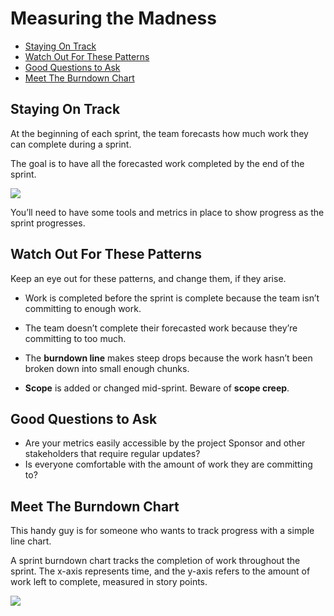 
# Measuring the Madness


- [Staying On Track](#staying-on-track)
- [Watch Out For These Patterns](#watch-out-for-these-patterns)
- [Good Questions to Ask](#good-questions-to-ask)
- [Meet The Burndown Chart](#meet-the-burndown-chart)


## Staying On Track

At the beginning of each sprint, the team forecasts how much work they can complete during a sprint.

The goal is to have all the forecasted work completed by the end of the sprint.

![](../../Images/measuringthemadnessstayingontrack.png)  

You’ll need to have some tools and metrics in place to show progress as the sprint progresses.


## Watch Out For These Patterns

Keep an eye out for these patterns, and change them, if they arise.


* Work is completed before the sprint is complete because the team isn’t committing to enough work.

* The team doesn’t complete their forecasted work because they’re committing to too much.

* The **burndown line** makes steep drops because the work hasn’t been broken down into small enough chunks.

* **Scope** is added or changed mid-sprint. Beware of **scope creep**.


## Good Questions to Ask

* Are your metrics easily accessible by the project Sponsor and other stakeholders that require regular updates?
* Is everyone comfortable with the amount of work they are committing to?

## Meet The Burndown Chart

This handy guy is for someone who wants to track progress with a simple line chart.

A sprint burndown chart tracks the completion of work throughout the sprint. The x-axis represents time, and the y-axis refers to the amount of work left to complete, measured in story points.

![](../../Images/sprintburndownchart.png)  